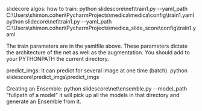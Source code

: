 slidecore algos:
how to train:
python slidescore\net\train1.py --yaml_path C:\Users\shimon.cohen\PycharmProjects\medica\medica\config\train1.yaml
python slidecore\net\train1.py --yaml_path C:\Users\shimon.cohen\PycharmProjects\medica_slide_score\config\train1.yaml

The train parameters are in the yamlfile above. These parameters dictate the architecture of the net
as well as the augmentation.
You should add to your PYTHONPATH the current directory.

predict_imgs:
It can predict for several image at one time (batch).
python slidescore\predict_imgs\predict_imgs 

Creating an Ensemble:
python slidescore\net\ensemble.py --model_path "fullpath of a model"
it will pick up all the models in that directory and generate an Ensemble from it.
